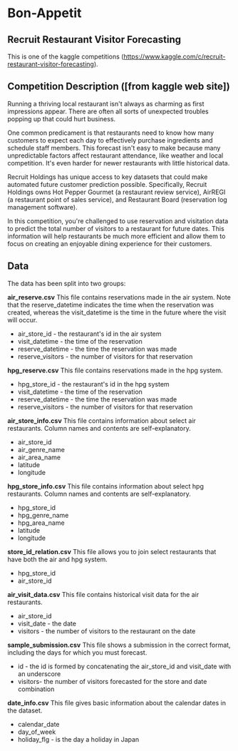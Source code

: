 # Bon-Appetit 

## Recruit Restaurant Visitor Forecasting

This is one of the kaggle competitions (https://www.kaggle.com/c/recruit-restaurant-visitor-forecasting).

## Competition Description ([from kaggle web site])

Running a thriving local restaurant isn't always as charming as first impressions appear. There are often all sorts of unexpected troubles popping up that could hurt business.

One common predicament is that restaurants need to know how many customers to expect each day to effectively purchase ingredients and schedule staff members. This forecast isn't easy to make because many unpredictable factors affect restaurant attendance, like weather and local competition. It's even harder for newer restaurants with little historical data.

Recruit Holdings has unique access to key datasets that could make automated future customer prediction possible. Specifically, Recruit Holdings owns Hot Pepper Gourmet (a restaurant review service), AirREGI (a restaurant point of sales service), and Restaurant Board (reservation log management software).

In this competition, you're challenged to use reservation and visitation data to predict the total number of visitors to a restaurant for future dates. This information will help restaurants be much more efficient and allow them to focus on creating an enjoyable dining experience for their customers.
## Data
The data has been split into two groups:

**air_reserve.csv**
This file contains reservations made in the air system. Note that the reserve_datetime indicates the time when the reservation was created, whereas the visit_datetime is the time in the future where the visit will occur.

- air_store_id - the restaurant's id in the air system
- visit_datetime - the time of the reservation
- reserve_datetime - the time the reservation was made
- reserve_visitors - the number of visitors for that reservation

**hpg_reserve.csv**
This file contains reservations made in the hpg system.

- hpg_store_id - the restaurant's id in the hpg system
- visit_datetime - the time of the reservation
- reserve_datetime - the time the reservation was made
- reserve_visitors - the number of visitors for that reservation

**air_store_info.csv**
This file contains information about select air restaurants. Column names and contents are self-explanatory.

- air_store_id
- air_genre_name
- air_area_name
- latitude
- longitude

**hpg_store_info.csv**
This file contains information about select hpg restaurants. Column names and contents are self-explanatory.

- hpg_store_id
- hpg_genre_name
- hpg_area_name
- latitude
- longitude

**store_id_relation.csv**
This file allows you to join select restaurants that have both the air and hpg system.

- hpg_store_id
- air_store_id

**air_visit_data.csv**
This file contains historical visit data for the air restaurants.

- air_store_id
- visit_date - the date
- visitors - the number of visitors to the restaurant on the date

**sample_submission.csv**
This file shows a submission in the correct format, including the days for which you must forecast.

- id - the id is formed by concatenating the air_store_id and visit_date with an underscore
- visitors- the number of visitors forecasted for the store and date combination

**date_info.csv**
This file gives basic information about the calendar dates in the dataset.

- calendar_date
- day_of_week
- holiday_flg - is the day a holiday in Japan

